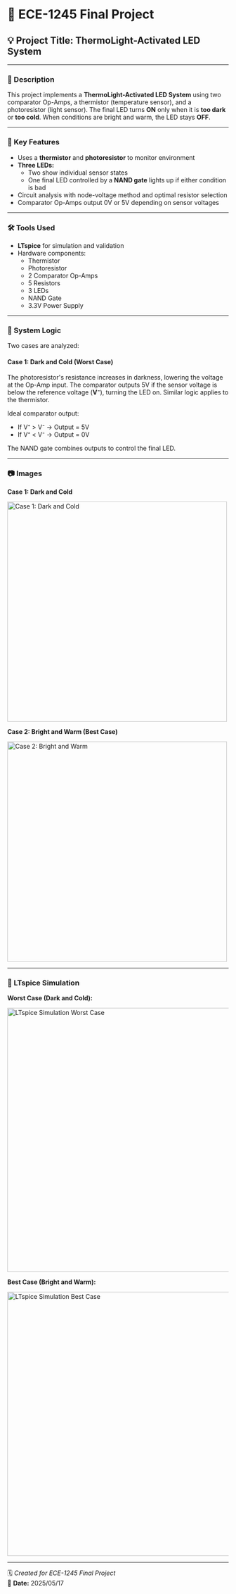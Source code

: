 # 🔧 ECE-1245 Final Project

## 💡 Project Title: ThermoLight-Activated LED System

---

### 📘 Description

This project implements a **ThermoLight-Activated LED System** using two comparator Op-Amps, a thermistor (temperature sensor), and a photoresistor (light sensor). The final LED turns **ON** only when it is **too dark** or **too cold**. When conditions are bright and warm, the LED stays **OFF**.

---

### 🔑 Key Features

- Uses a **thermistor** and **photoresistor** to monitor environment  
- **Three LEDs:**  
  - Two show individual sensor states  
  - One final LED controlled by a **NAND gate** lights up if either condition is bad  
- Circuit analysis with node-voltage method and optimal resistor selection  
- Comparator Op-Amps output 0V or 5V depending on sensor voltages  

---

### 🛠️ Tools Used

- **LTspice** for simulation and validation  
- Hardware components:  
  - Thermistor  
  - Photoresistor  
  - 2 Comparator Op-Amps  
  - 5 Resistors  
  - 3 LEDs  
  - NAND Gate  
  - 3.3V Power Supply  

---

### 🚀 System Logic

Two cases are analyzed:

#### Case 1: Dark and Cold (Worst Case)  

The photoresistor's resistance increases in darkness, lowering the voltage at the Op-Amp input. The comparator outputs 5V if the sensor voltage is below the reference voltage (**V⁻**), turning the LED on. Similar logic applies to the thermistor.

Ideal comparator output:  
- If V⁺ > V⁻ → Output = 5V  
- If V⁺ < V⁻ → Output = 0V  

The NAND gate combines outputs to control the final LED.

---

### 📷 Images

**Case 1: Dark and Cold**  

<img src="https://github.com/user-attachments/assets/3daacb60-1ff8-4983-b1aa-2d64ca3f7a41" width="500" alt="Case 1: Dark and Cold" />


**Case 2: Bright and Warm (Best Case)**  

<img src="https://github.com/user-attachments/assets/a67d3e14-e22c-474d-87e0-79d8b2700535" width="500" alt="Case 2: Bright and Warm" />

---

### 🧪 LTspice Simulation

**Worst Case (Dark and Cold):**  

<img src="https://github.com/user-attachments/assets/72d0fac1-5c99-44b5-8bc2-2cf6aed9d2e0" width="600" alt="LTspice Simulation Worst Case" />


**Best Case (Bright and Warm):**  

<img src="https://github.com/user-attachments/assets/344780c3-9fb3-46f9-9d56-d7d71f0719e2" width="600" alt="LTspice Simulation Best Case" />

---

🗓️ *Created for ECE-1245 Final Project*  
📅 **Date:** 2025/05/17
